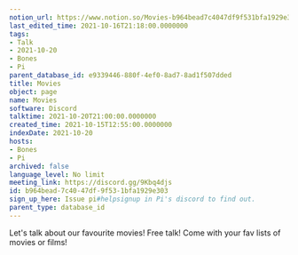 ```yaml
---
notion_url: https://www.notion.so/Movies-b964bead7c4047df9f531bfa1929e303
last_edited_time: 2021-10-16T21:18:00.0000000
tags:
- Talk
- 2021-10-20
- Bones
- Pi
parent_database_id: e9339446-880f-4ef0-8ad7-8ad1f507dded
title: Movies
object: page
name: Movies
software: Discord
talktime: 2021-10-20T21:00:00.0000000
created_time: 2021-10-15T12:55:00.0000000
indexDate: 2021-10-20
hosts:
- Bones
- Pi
archived: false
language_level: No limit
meeting_link: https://discord.gg/9Kbq4djs
id: b964bead-7c40-47df-9f53-1bfa1929e303
sign_up_here: Issue pi#helpsignup in Pi's discord to find out.
parent_type: database_id
---
```


Let's talk about our favourite movies!
Free talk! Come with your fav lists of movies or films!


